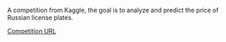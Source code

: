 A competition from Kaggle, the goal is to analyze and predict the price of Russian license plates.

[Competition URL](https://www.kaggle.com/competitions/russian-car-plates-prices-prediction/overview)
